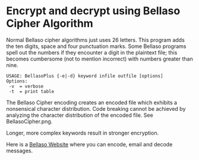 # Encrypt and decrypt using Bellaso Cipher Algorithm

Normal Bellaso cipher algorithms just uses 26 letters.  This program adds the ten digits, space and four punctuation marks.  Some Bellaso programs spell out the numbers if they encounter a digit in the plaintext file; this becomes cumbersome (not to mention incorrect) with numbers greater than nine.

```
USAGE: BellasoPlus {-e|-d} keyword infile outfile [options]
Options:
 -v  = verbose
 -t  = print table
```

The Bellaso Cipher encoding creates an encoded file which exhibits a nonsensical character distribution.  Code breaking cannot be achieved by analyzing the character distribution of the encoded file.  See BellasoCipher.png.

Longer, more complex keywords result in stronger encryption.

Here is a <a href='http://bellaso.silverhammersoftware.com/'>Bellaso Website</a> where you can encode, email and decode messages.  

